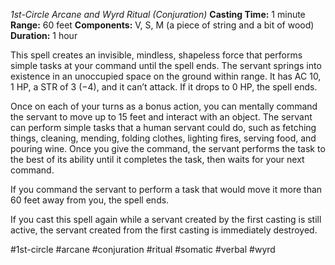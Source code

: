 *1st-Circle Arcane and Wyrd Ritual (Conjuration)*
**Casting Time:** 1 minute
**Range:** 60 feet
**Components:** V, S, M (a piece of string and a bit of wood)
**Duration:** 1 hour

This spell creates an invisible, mindless, shapeless force that performs simple tasks at your command until the spell ends. The servant springs into existence in an unoccupied space on the ground within range. It has AC 10, 1 HP, a STR of 3 (−4), and it can’t attack. If it drops to 0 HP, the spell ends.

Once on each of your turns as a bonus action, you can mentally command the servant to move up to 15 feet and interact with an object. The servant can perform simple tasks that a human servant could do, such as fetching things, cleaning, mending, folding clothes, lighting fires, serving food, and pouring wine. Once you give the command, the servant performs the task to the best of its ability until it completes the task, then waits for your next command.

If you command the servant to perform a task that would move it more than 60 feet away from you, the spell ends.

If you cast this spell again while a servant created by the first casting is still active, the servant created from the first casting is immediately destroyed.

#1st-circle #arcane #conjuration #ritual #somatic #verbal #wyrd
